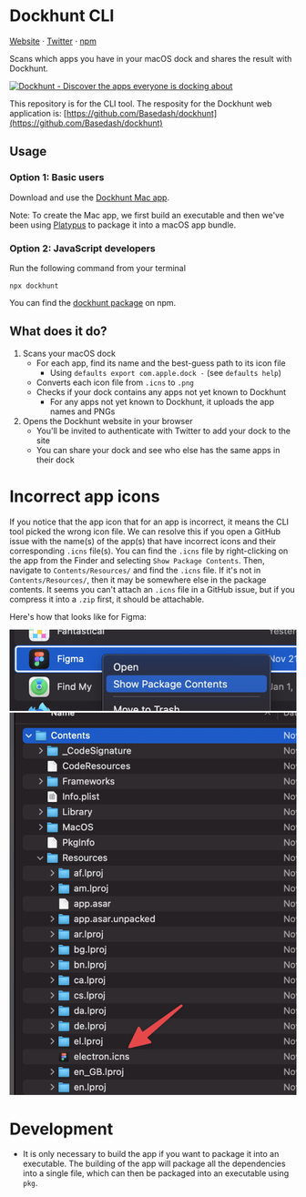 # Dockhunt CLI

[Website](https://www.dockhunt.com) ⋅ [Twitter](https://twitter.com/dockhuntapp) ⋅ [npm](https://www.npmjs.com/package/dockhunt)

Scans which apps you have in your macOS dock and shares the result with
Dockhunt.

[![Dockhunt - Discover the apps everyone is docking about](https://user-images.githubusercontent.com/15393239/215352336-3a2e63e2-b474-45a9-9721-160cecb83325.png)](https://www.dockhunt.com)


This repository is for the CLI tool. The resposity for the Dockhunt web
application is: [https://github.com/Basedash/dockhunt](https://github.com/Basedash/dockhunt)

## Usage

### Option 1: Basic users

Download and use the [Dockhunt Mac app](https://www.dockhunt.com/add-dock).

Note: To create the Mac app, we first build an executable and then we've been
using [Platypus](https://sveinbjorn.org/platypus) to package it into a macOS
app bundle.

### Option 2: JavaScript developers

Run the following command from your terminal

```
npx dockhunt
```

You can find the [dockhunt package](https://www.npmjs.com/package/dockhunt) on
npm.

## What does it do?
1. Scans your macOS dock
   - For each app, find its name and the best-guess path to its icon file
     - Using `defaults export com.apple.dock -` (see `defaults help`)
   - Converts each icon file from `.icns` to `.png`
   - Checks if your dock contains any apps not yet known to Dockhunt
     - For any apps not yet known to Dockhunt, it uploads the app names and PNGs
2. Opens the Dockhunt website in your browser
   - You'll be invited to authenticate with Twitter to add your dock to the site
   - You can share your dock and see who else has the same apps in their dock

# Incorrect app icons

If you notice that the app icon that for an app is incorrect, it means the CLI
tool picked the wrong icon file. We can resolve this if you open a GitHub issue
with the name(s) of the app(s) that have incorrect icons and their
corresponding `.icns` file(s). You can find the `.icns` file by right-clicking
on the app from the Finder and selecting `Show Package Contents`. Then,
navigate to `Contents/Resources/` and find the `.icns` file. If it's not in
`Contents/Resources/`, then it may be somewhere else in the package contents.
It seems you can't attach an `.icns` file in a GitHub issue, but if you compress
it into a `.zip` first, it should be attachable.

Here's how that looks like for Figma:

![Show package contents](./images/figma-1.png)
![Finding the icns file in the package contents](./images/figma-2.png)

# Development

- It is only necessary to build the app if you want to package it into an
  executable. The building of the app will package all the dependencies into a
  single file, which can then be packaged into an executable using `pkg`.
